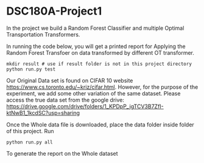 # DSC180A-Project1

In the project we build a Random Forest Classifier and multiple Optimal Transportation Transformers.

In running the code below, you will get a printed report for Applying the Random Forest Transfoer on data transformed by different OT transformer.


```
mkdir result # use if result folder is not in this project directory
python run.py test
```
Our Original Data set is found on CIFAR 10 website https://www.cs.toronto.edu/~kriz/cifar.html.
However, for the purpose of the experiment, we add some other variation of the same dataset. Please access the true data set from the google drive:
https://drive.google.com/drive/folders/1_KPDpP_jgTCV3B7ZfI-ktNwB1_1kcdSC?usp=sharing

Once the Whole data file is downloaded, place the data folder inside folder of this project.
Run 
```
python run.py all
```
To generate the report on the Whole dataset
